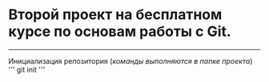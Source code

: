 # **Второй проект** на бесплатном курсе по основам работы с **Git**.  
----
Инициализация репозитория (_команды выполняются в папке проекта_)
'''
git init
'''
